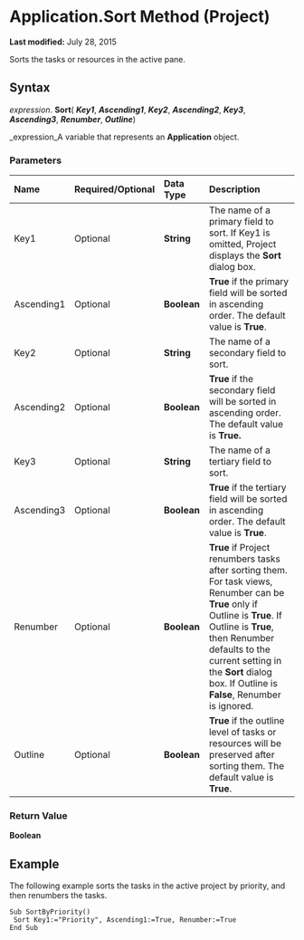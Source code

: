 
# Application.Sort Method (Project)

 **Last modified:** July 28, 2015

Sorts the tasks or resources in the active pane.

## Syntax

 _expression_. **Sort**( **_Key1_**,  **_Ascending1_**,  **_Key2_**,  **_Ascending2_**,  **_Key3_**,  **_Ascending3_**,  **_Renumber_**,  **_Outline_**)

 _expression_A variable that represents an  **Application** object.


### Parameters



|**Name**|**Required/Optional**|**Data Type**|**Description**|
|:-----|:-----|:-----|:-----|
|Key1|Optional| **String**|The name of a primary field to sort. If Key1 is omitted, Project displays the  **Sort** dialog box.|
|Ascending1|Optional| **Boolean**| **True** if the primary field will be sorted in ascending order. The default value is **True**.|
|Key2|Optional| **String**|The name of a secondary field to sort.|
|Ascending2|Optional| **Boolean**| **True** if the secondary field will be sorted in ascending order. The default value is **True.**|
|Key3|Optional| **String**|The name of a tertiary field to sort.|
|Ascending3|Optional| **Boolean**| **True** if the tertiary field will be sorted in ascending order. The default value is **True**.|
|Renumber|Optional| **Boolean**| **True** if Project renumbers tasks after sorting them. For task views, Renumber can be **True** only if Outline is **True**. If Outline is  **True**, then Renumber defaults to the current setting in the  **Sort** dialog box. If Outline is **False**, Renumber is ignored.|
|Outline|Optional| **Boolean**| **True** if the outline level of tasks or resources will be preserved after sorting them. The default value is **True**.|

### Return Value

 **Boolean**


## Example

The following example sorts the tasks in the active project by priority, and then renumbers the tasks.


```
Sub SortByPriority() 
 Sort Key1:="Priority", Ascending1:=True, Renumber:=True 
End Sub
```

